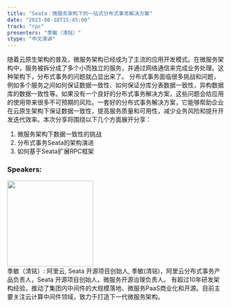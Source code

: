```yaml
---
title: "Seata：微服务架构下的一站式分布式事务解决方案"
date: "2023-08-18T15:45:00" 
track: "rpc"
presenters: "季敏（清铭）"
stype: "中文演讲"
---
```

随着云原生架构的普及，微服务架构已经成为了主流的应用开发模式。在微服务架构中，服务被拆分成了多个小而独立的服务，并通过网络通信来完成业务处理。这种架构下，分布式事务的问题就凸显出来了。
分布式事务面临很多挑战和问题，例如多个服务之间如何保证数据一致性、如何保证分库分表数据一致性，异构数据库的数据一致性等。如果没有一个良好的分布式事务解决方案，这些问题会给应用的使用带来很多不可预期的风险。一套好的分布式事务解决方案，它能够帮助企业在云原生架构下保证数据一致性，提高服务质量和可用性，减少业务风险和提升开发迭代效率。本次分享将围绕以下几个方面展开分享：
1.  微服务架构下数据一致性的挑战
2.  分布式事务Seata的架构演进
3.  如何基于Seata扩展RPC框架
 ### Speakers: 
 <img src="https://img.bagevent.com/resource/20230607/1324581220.png" width="200" /><br>季敏（清铭）: 阿里云, Seata 开源项目创始人, 季敏(清铭)，阿里云分布式事务产品负责人，Seata 开源项目创始人，微服务开源治理负责人。
有超过10年研发架构经验，推动了集团内中间件的大规模落地、微服务PaaS商业化和开源。目前主要关注云计算中间件领域，致力于打造下一代微服务架构。
 <br><br>